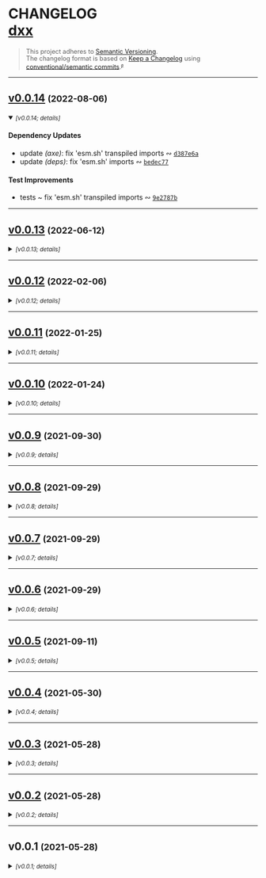 <!-- deno-fmt-ignore-file --><!-- markdownlint-disable --><!-- spellchecker:ignore markdownlint --><!-- spellchecker:disable -->

# CHANGELOG <br/> [dxx](https://github.com/rivy/deno.dxx)

<div style="font-size: 0.9em; line-height: 1.1em;">

> This project adheres to [Semantic Versioning](http://semver.org/spec/v2.0.0.html).
> <br/>
> The changelog format is based on [Keep a Changelog](https://keepachangelog.com/en/1.0.0/) using [conventional/semantic commits](https://nitayneeman.com/posts/understanding-semantic-commit-messages-using-git-and-angular).<small><sup>[`@`](https://archive.is/jnup8)</sup></small>

</div>
<div id='last-line-of-prefix'></div>

---

## [v0.0.14](https://github.com/rivy/deno.dxx/compare/v0.0.13...v0.0.14) <small>(2022-08-06)</small>

<details open><summary><small><em>[v0.0.14; details]</em></small></summary>

#### Dependency Updates

* update *(axe)*: fix 'esm.sh' transpiled imports &ac; [`d387e6a`](https://github.com/rivy/deno.dxx/commit/d387e6a63f083a10137bf160bd5db8948ab4b8c4)
* update *(deps)*: fix 'esm.sh' imports &ac; [`bedec77`](https://github.com/rivy/deno.dxx/commit/bedec7771ebf80c378197c79f11acd8da5f4554e)

#### Test Improvements

* tests ~ fix 'esm.sh' transpiled imports &ac; [`9e2787b`](https://github.com/rivy/deno.dxx/commit/9e2787b703dfc7de64b6a3113a22ea1eade287ed)

</details>

---

## [v0.0.13](https://github.com/rivy/deno.dxx/compare/v0.0.12...v0.0.13) <small>(2022-06-12)</small>

<details><summary><small><em>[v0.0.13; details]</em></small></summary>

#### Fixes

* fix ~ convert from JSDelivr CDN to esm.sh and vendored types for 'picomatch' &ac; [`ff4aa75`](https://github.com/rivy/deno.dxx/commit/ff4aa753636558327ebc63bf0623bd45c7aa653d)

#### Dependency Updates

* update ~ vendor types for 'picomatch' (required for fix of JSDelivr type load failues) &ac; [`def2d1b`](https://github.com/rivy/deno.dxx/commit/def2d1b1b4680c91031a1bb86b8bb1037bfd25e5)

#### Maintenance

* maint *(dev)*: revise DPrint configuration &ac; [`f3fdb74`](https://github.com/rivy/deno.dxx/commit/f3fdb74e87fc00168fb2e96b49e7e811ef060299)

#### Refactoring

* refactor ~ relocate 'restyleYargsHelp' into own file (to remove circular 'consoleSize.ts' ref) &ac; [`8624379`](https://github.com/rivy/deno.dxx/commit/862437914485ffb0d7de8dc5b440c16fc4ed8cd8)
* refactor ~ pro-actively convert from JSDelivr CDN to esm.sh 'braces' &ac; [`1a708c1`](https://github.com/rivy/deno.dxx/commit/1a708c1bb73d349b931c68b3bc9b4b1e7a944ec8)
* refactor *(axe)*: use deno/std `format` function &ac; [`414e62e`](https://github.com/rivy/deno.dxx/commit/414e62ea6e9803805be66cd65af337ed727adef8)

</details>

---

## [v0.0.12](https://github.com/rivy/deno.dxx/compare/v0.0.11...v0.0.12) <small>(2022-02-06)</small>

<details><summary><small><em>[v0.0.12; details]</em></small></summary>

#### Changes

* change *(version)*: add `versionURL` to $version data object &ac; [`a0a2bd3`](https://github.com/rivy/deno.dxx/commit/a0a2bd305899044063f2e2990f3f9775e181d526)
* change *(xProcess)*: add more common JS/TS extensions for automatic extension removal &ac; [`3a68167`](https://github.com/rivy/deno.dxx/commit/3a68167d74a285c80bc44c21ec01164923e401f3)

#### Fixes

* fix *(version)*: revise version fetch method to return correct text (or undefined) &ac; [`cb3bc12`](https://github.com/rivy/deno.dxx/commit/cb3bc129ff706e89ba36e8444dbbc5e3868f4c41)
* fix *(version)*: revise to directly imported VERSION instead of `fetch(...)` &ac; [`fb0ba70`](https://github.com/rivy/deno.dxx/commit/fb0ba706e8b72c6aad327d21c6758af8c2c9e52f)
* fix *(xProcess)*: correct calculations of script-related variables and argument production &ac; [`3030eb6`](https://github.com/rivy/deno.dxx/commit/3030eb673b17f06cf2010ba29cc31b7a0f9fcfaf)

#### Documentation

* docs ~ ($shared) add notation about `projectURL` instability when compiled &ac; [`f0c9e6d`](https://github.com/rivy/deno.dxx/commit/f0c9e6d85825d467771d76b433d2a4ec95df59c5)

#### Maintenance

* maint *(CICD)*: revise `REF_SHA` (improved name, expanded size) &ac; [`b40b65b`](https://github.com/rivy/deno.dxx/commit/b40b65b5500067066b489372719af5c56ddc0c6e)
* maint *(CICD)*: compile from CDN to preserve project context &ac; [`0af5e45`](https://github.com/rivy/deno.dxx/commit/0af5e45e835bcbff87b333990dbfce5bfda11bfc)
* maint *(CICD)*: fix style/spellcheck &ac; [`fc2292c`](https://github.com/rivy/deno.dxx/commit/fc2292cb601132bcba6290b62916b75b35613325)
* maint *(CICD)*: merge style tests into sub-jobs under 'Style' &ac; [`23c942c`](https://github.com/rivy/deno.dxx/commit/23c942c00a62db813ff7ca0fc68152514c37262a)
* maint *(CICD)*: separate 'Publish' to ensure passing 'Style' and 'Build' before publishing &ac; [`7498f69`](https://github.com/rivy/deno.dxx/commit/7498f693d9b1414b8760e394fbe289beecc8bd47)
* maint *(CICD)*: combine 'Test' and 'Publish' job workflows &ac; [`82ec19f`](https://github.com/rivy/deno.dxx/commit/82ec19fee22345b5ef1c65c128729067ba24177a)
* maint *(CICD)*: expand CICD, add 'Build' and 'Publish' steps &ac; [`3e7c065`](https://github.com/rivy/deno.dxx/commit/3e7c065e0d46f7e52c2ecf4273b8fd9927fc7504)
* maint *(dev)*: revise DPrint configuration (avoid examining coverage data) &ac; [`07c6ddb`](https://github.com/rivy/deno.dxx/commit/07c6ddb81d3370deca96e2f7faaa20a72fb29ba4)
* maint *(dev)*: add gitignore &ac; [`55c29de`](https://github.com/rivy/deno.dxx/commit/55c29dedf8c7d030fcaa234c1a1b181eedce4dee)

</details>

---

## [v0.0.11](https://github.com/rivy/deno.dxx/compare/v0.0.10...v0.0.11) <small>(2022-01-25)</small>

<details><summary><small><em>[v0.0.11; details]</em></small></summary>

#### Fixes

* fix *(xArgs)*: correct calculation and use of glob prefixes, preserving separators where possible &ac; [`5b3649f`](https://github.com/rivy/deno.dxx/commit/5b3649ff2b9b24e615395ed2560d65b7458c545a)

#### Documentation

* docs ~ add spell-checker exceptions &ac; [`9cf9e84`](https://github.com/rivy/deno.dxx/commit/9cf9e84a943c66238ffce9cc961682518d8e2d6d)
* docs *(tests)*: add spell-checker exceptions &ac; [`d60077e`](https://github.com/rivy/deno.dxx/commit/d60077ec0beacf03297641d61455b4a02afb2e30)

#### Refactoring

* refactor *(xArgs)*: revise and expand path conversion functions (with ToDO for '$shared' move) &ac; [`08d3e8b`](https://github.com/rivy/deno.dxx/commit/08d3e8b4cce17fe181994ce72f5544c0c7319511)
* refactor *(xArgs)*: use variable naming to be specific about file system case sensitivity &ac; [`8ecd4c4`](https://github.com/rivy/deno.dxx/commit/8ecd4c48057236295ee344d38583e0d11c3b1ab1)

#### Test Improvements

* tests ~ fix path conversion functions &ac; [`0691b6c`](https://github.com/rivy/deno.dxx/commit/0691b6ca0752bee5eb011cc08e31a3dbb2c1c30c)
* tests ~ (xArgs) add additional brace expansion testing &ac; [`610739e`](https://github.com/rivy/deno.dxx/commit/610739ea00d8554e826d4ee37687eb9d4cfe966f)
* test *(fix)*: (xArgs) correct invalid assumption about sort order &ac; [`ab6fb08`](https://github.com/rivy/deno.dxx/commit/ab6fb081676bf5d33bb071823ad8f93a9ef84dc3)
* test *(fix)*: (xArgs) revise tests to more OS-platform portable form &ac; [`e1f4a8f`](https://github.com/rivy/deno.dxx/commit/e1f4a8f94401b021685968b8ab2795b828298a49)

</details>

---

## [v0.0.10](https://github.com/rivy/deno.dxx/compare/v0.0.9...v0.0.10) <small>(2022-01-24)</small>

<details><summary><small><em>[v0.0.10; details]</em></small></summary>

#### Features

* feat ~ add 'commandLine' module to access WinOS command line text &ac; [`bc1dc5f`](https://github.com/rivy/deno.dxx/commit/bc1dc5f49e13a1ef64e8bbd8d6e25119c5d8829d)

#### Enhancements

* perf ~ (consoleSize) improve WinOS performance with `consoleSizeViaMode()` &ac; [`9e3088f`](https://github.com/rivy/deno.dxx/commit/9e3088fb566bb72cff62e173a5612f6a45de4959)

#### Changes

* change ~ add some initial 'truthy' functions to '$shared' &ac; [`cb7ea96`](https://github.com/rivy/deno.dxx/commit/cb7ea966fa9b7ac727adc175c26b595f1c9cd73f)
* change ~ increase robustness of `asURL()` and `relativePath()` for file path interpretation &ac; [`90cf1c1`](https://github.com/rivy/deno.dxx/commit/90cf1c1a1ed28c2586abeb2f22807a7d86d4177c)
* change ~ update `dxf` to use 'axe' logging and 'yargs' &ac; [`be06d28`](https://github.com/rivy/deno.dxx/commit/be06d2868c7be82c300d932ff298f7bf676dee8f)
* add project details to '$shared' &ac; [`a625cd7`](https://github.com/rivy/deno.dxx/commit/a625cd73904712b468b25cf5521b3f86cd4ae5c9)
* change ~ (enhance-npm-shims) improve user feedback for updates to CMD shims &ac; [`cdbd7f0`](https://github.com/rivy/deno.dxx/commit/cdbd7f061a8005c453c6baa494a38a59be6788bb)
* add 'axe' logger &ac; [`95c9c62`](https://github.com/rivy/deno.dxx/commit/95c9c62c572e97287e10a0c6d8ebd68bf724cb68)
* change windows shim template to use `SHIM_...` environment variables &ac; [`0c4997e`](https://github.com/rivy/deno.dxx/commit/0c4997eb586ef3e9da364ab7f941a94b5f5def17)
* add portable 'consoleSize()' with multiple fallbacks &ac; [`6d61d06`](https://github.com/rivy/deno.dxx/commit/6d61d06a8b9ffc6648bf1feb7c8f62cf14bd9b8f)
* add ~ `envGet()`, a non-throwing `Deno.env.get()`, to '$shared' &ac; [`4f0c293`](https://github.com/rivy/deno.dxx/commit/4f0c293809aa2a28f93e000db5f2bd46760b0946)
* change ~ replace use of `envGet()` with `env()` &ac; [`fd94e4b`](https://github.com/rivy/deno.dxx/commit/fd94e4b86393c35a390ea2727c59641387906c2c)
* change ~ use added `consoleSize()` functionality &ac; [`e4f7f41`](https://github.com/rivy/deno.dxx/commit/e4f7f41fecf09a07b2daa334b17fb1821af96252)
* add unicode-aware string character-length calculation function (and ToDO for further investigation) &ac; [`58f35c1`](https://github.com/rivy/deno.dxx/commit/58f35c159475a39ae8fbb65054919985b4aa789f)
* add file system case-sensitivity guard to '$shared' &ac; [`e57b66a`](https://github.com/rivy/deno.dxx/commit/e57b66a2a4336a037aa182420b3fd02964c8fee4)
* add color and unicode detection and gating to '$shared' &ac; [`c23c41d`](https://github.com/rivy/deno.dxx/commit/c23c41dcfa820424b8e6bc1f65358014a72183cf)
* change *($shared)*: `deQuote()` to extract text from doubly and/or singly quoted text strings &ac; [`270663a`](https://github.com/rivy/deno.dxx/commit/270663aac6b3f90ae14fec416fe74a2cf56f4ccd)
* change *($shared)*: normalize path separators (removing duplicates) in `intoURL()` &ac; [`e6b24a8`](https://github.com/rivy/deno.dxx/commit/e6b24a888c2122a46fe38280517372d7023a2139)
* change *($shared)*: allow optional arguments for `pathEquivalent()` &ac; [`18b570d`](https://github.com/rivy/deno.dxx/commit/18b570dd8162d3a04c5be66b09cde1111394b71a)
* change *($shared)*: add `formatDuration()` and `durationText()` (for display of performance feedback) &ac; [`055238c`](https://github.com/rivy/deno.dxx/commit/055238cf287d0792acdf5ef10560be2b9481072c)
* change *($shared)*: move general xProcess functionality to '$shared' &ac; [`cc3d57e`](https://github.com/rivy/deno.dxx/commit/cc3d57e387ef016674e857ae6b6ee8e443994f29)
* change *($shared)*: allow undefined arguments to `intoPath()` and `intoURL()` &ac; [`c5d0ada`](https://github.com/rivy/deno.dxx/commit/c5d0ada0823bea36705af9c4cc7c9f76c2b54ffa)
* change *($shared)*: add `restyleYargsHelp()` &ac; [`84ca7bf`](https://github.com/rivy/deno.dxx/commit/84ca7bfcdb7ddab97eb84a0a99f841e41419d69a)
* change *($shared)*: rename `envGet()` as `env()` (less clunky naming) &ac; [`7acfd1d`](https://github.com/rivy/deno.dxx/commit/7acfd1d40f36b89d92ee23c3f3c791e773639fd9)
* change *(consoleSize)*: add cache/memoization support &ac; [`1ba1e98`](https://github.com/rivy/deno.dxx/commit/1ba1e9819d2f6acf3ab4d426dbd6d369232b354a)
* change *(consoleSize)*: add 'console' file fallback when STDOUT/STDERR redirected (for POSIX) &ac; [`37777f1`](https://github.com/rivy/deno.dxx/commit/37777f107a9d17c1e196567a5562f03a81fea698)
* change *(dxf)*: change formatter option 'both' to 'all' &ac; [`02c483e`](https://github.com/rivy/deno.dxx/commit/02c483e713f5ad7a4404366761c2727b486e372f)
* change *(dxf)*: improve use of 'yargs' &ac; [`6dfe26d`](https://github.com/rivy/deno.dxx/commit/6dfe26d603ae318d58cb07eed340caade9cc4359)
* change *(dxf)*: add support for configurable `deno fmt` and sequential `deno`/`dprint` formatting &ac; [`8a4308f`](https://github.com/rivy/deno.dxx/commit/8a4308f165b4c8dce6ba9c345b2cef3087489e0b)
* change *(dxf)*: use `restyleYargsHelp(...)` from '$shared' &ac; [`eff58ef`](https://github.com/rivy/deno.dxx/commit/eff58ef4c69d47a722134312ab3cdc2d618c8816)
* change *(dxf)*: re-style help display &ac; [`f0f2ca2`](https://github.com/rivy/deno.dxx/commit/f0f2ca2ae75fe08d1ff01b45a802b67008e07174)
* change *(dxr)*: revise for xProcess API changes &ac; [`cb30ce2`](https://github.com/rivy/deno.dxx/commit/cb30ce290ac84331e25a03d85e778066d587709d)
* change *(dxr)*: add end-of-options signal for `deno run` system call for improved robustness of callee/options &ac; [`7fa06a8`](https://github.com/rivy/deno.dxx/commit/7fa06a869be09201ed294ab4cb184a31b79b7ad1)
* change *(dxr)*: use `SHIM_...` environment variables &ac; [`34a9e20`](https://github.com/rivy/deno.dxx/commit/34a9e208dbed0ab94e4ff4fc5daa88079f939610)
* change *(dxr)*: convert to use of 'axe' logging and 'yargs' CLI parsing &ac; [`178aa70`](https://github.com/rivy/deno.dxx/commit/178aa702c86d283611bf7ff57d18ace683930745)
* change *(tools)*: use restyled help &ac; [`cc42659`](https://github.com/rivy/deno.dxx/commit/cc42659be66485e689de5d44e4e44e76f81d4f4f)
* change *(tools)*: add/improve logging options and help organization &ac; [`71d9424`](https://github.com/rivy/deno.dxx/commit/71d9424eb4f06b3332e040760d716cbab179ba82)
* change *(tools)*: enhance user feedback with color and more detail &ac; [`4206827`](https://github.com/rivy/deno.dxx/commit/42068272d408669c043bf33641b6432fa78cedea)
* change *(tools)*: improve 'yargs' configuration &ac; [`5b8b419`](https://github.com/rivy/deno.dxx/commit/5b8b419154893d3b653ba3c50168ab7d5acba32f)
* change *(xArgs)*: add support for 'nullglob' (defaults to truthy evaluation of env 'nullglob') &ac; [`59da218`](https://github.com/rivy/deno.dxx/commit/59da218c8b50382f5887e76e5222d5b725f9597a)
* change *(xArgs)*: add support for supplied options (nullglob only atm) &ac; [`f574858`](https://github.com/rivy/deno.dxx/commit/f574858618109fbba5ae2a82cc349cd359625927)
* change *(xArgs)*: add mirrored async/sync functions for `args()`, `argsIt()`, `shellExpand()` &ac; [`e838140`](https://github.com/rivy/deno.dxx/commit/e838140111c9dab3c7334bb1054cbfe1be482fe5)
* change *(xArgs)*: improve specificity of unimplemented message &ac; [`b4e5bca`](https://github.com/rivy/deno.dxx/commit/b4e5bca2b35570eedb9b4d8d0aafc368b832e772)
* change *(xArgs)*: add sync/async versions of `args()` and `shellExpand()`; fix glob star and globstar expansions &ac; [`73b49f8`](https://github.com/rivy/deno.dxx/commit/73b49f8e9de3364874b47941fbef4385057b587c)
* change *(xArgs)*: add mirrored async/sync functions for `globExpand()` &ac; [`faa6ba7`](https://github.com/rivy/deno.dxx/commit/faa6ba793b1d4512651708beeadd4ad6ad186046)
* change *(xProcess)*: ensure that runAs target path avoids interpretation as a `deno` option &ac; [`a47280c`](https://github.com/rivy/deno.dxx/commit/a47280c672ec1b40026b22ef578c4fb81e24b526)
* change *(xProcess)*: update `args()` for async/sync changes to xArgs (and adding `argsSync()`) &ac; [`7874414`](https://github.com/rivy/deno.dxx/commit/7874414970ff222d6de93bd56d2fa10c245929b1)
* change *(xProcess)*: remove limited functionality (and unneeded) 'argsText' &ac; [`9646770`](https://github.com/rivy/deno.dxx/commit/96467700b16bfd90b34f49a1052d01cc9e002f33)
* change *(xWait)*: add new 'unicodeDoubleWidth' category to log symbols &ac; [`d30b218`](https://github.com/rivy/deno.dxx/commit/d30b218ecbc05fc90fe26f654faa70409c52294b)

#### Fixes

* fix `deno lint` complaint (prefer-const) &ac; [`a7f75f4`](https://github.com/rivy/deno.dxx/commit/a7f75f47030cabc00ca62dee435b5588212d7259)
* fix WinOS-shim regex and logic error for '--allow-all' summarization &ac; [`13a5af1`](https://github.com/rivy/deno.dxx/commit/13a5af1c8c9a226f7aaf4c3184da8fe23fe95ebc)
* fix `projectPath` calculation for browser/URL-based imports &ac; [`95fc03b`](https://github.com/rivy/deno.dxx/commit/95fc03ba2fb559bb19639c46175b84fab455824f)
* fix ~ (xWait) correct emoji string specification (and respective commentary) &ac; [`1f4f831`](https://github.com/rivy/deno.dxx/commit/1f4f8317b831c29ee9eb5f37f624aa891763cb49)
* fix ~ use `for of` instead of `for in` &ac; [`8d3abd6`](https://github.com/rivy/deno.dxx/commit/8d3abd62f21ec119dc869f420d6ac6e0f723fd46)
* fix VERSION_PATH in '$shared' &ac; [`3094b61`](https://github.com/rivy/deno.dxx/commit/3094b61ad0f0b7ef2b7bf2dac2cfa60725dbfe31)
* fix ~ revise imports to avoid circular references &ac; [`9b805e6`](https://github.com/rivy/deno.dxx/commit/9b805e6cbfce10e529cebf369d69e8d6ca4bda1a)
* fix ~ (dxr) use `intoURL()` for shim target URL to normalize for later comparisons in other processes &ac; [`5ee0304`](https://github.com/rivy/deno.dxx/commit/5ee0304aa18c9abefa44175adb21e1bb3273e023)
* fix ~ (dxr) use correct content for `SHIM_ARG0` supplied to called process &ac; [`0959fa1`](https://github.com/rivy/deno.dxx/commit/0959fa18592ac073dee8872bb707c5672ba52824)
* fix *($shared)*: (traversal) convert all results to simple strings from URLs &ac; [`fa10dc6`](https://github.com/rivy/deno.dxx/commit/fa10dc68500a602d6dcaa7adfbd551393b47a7b5)
* fix *(consoleSize)*: avoid `stty` which causes future rendoring/word-wrap abnormalities &ac; [`27c9133`](https://github.com/rivy/deno.dxx/commit/27c9133f2e3e54b36049e131f86326956b6429ce)
* fix *(consoleSize)*: correct use of `catch` for Promise.any(...) &ac; [`2feedc6`](https://github.com/rivy/deno.dxx/commit/2feedc6604235e84ae1aedcc7e95ff3f0e34bdb4)
* fix *(dxf)*: correct use of `Deno.execPath()` (for debug/trace) &ac; [`6296f7f`](https://github.com/rivy/deno.dxx/commit/6296f7fcb84b7a17f9b488bca5cc5cd91670731a)
* fix *(dxf)*: revise use of `warnIfImpaired()` to follow updated argument structure &ac; [`a387f10`](https://github.com/rivy/deno.dxx/commit/a387f1018921a7ab5c521c3699518e93b8a7ed82)
* fix *(dxr)*: ensure that `targetPath` is not interpreted as an option for `deno` or `dxr` &ac; [`0f486d1`](https://github.com/rivy/deno.dxx/commit/0f486d138d8ad79fcd9e21bb83bfd6cef406e443)
* fix *(dxr)*: pass correct options to `deno` and within `DENO_SHIM_ARG0` &ac; [`0859c2a`](https://github.com/rivy/deno.dxx/commit/0859c2adec70ed3f147721259ecdb0db086cec10)
* fix *(dxr)*: requote SHIM_ARGV0 correctly &ac; [`8e1a2ce`](https://github.com/rivy/deno.dxx/commit/8e1a2ced1d3515c4cb9303b727be5c9b1ba1aae8)
* fix *(shim)*: fix '--allow-all' consolidation, leaving non-allow options in place &ac; [`e81a25d`](https://github.com/rivy/deno.dxx/commit/e81a25d88509c4f3bb8104af578e76b623585abc)
* fix *(xArgs)*: correct erroneous leading path separator in results for glob patterns with leading globstar &ac; [`229991f`](https://github.com/rivy/deno.dxx/commit/229991f621c19699f641d678185d0d6a5ca92545)
* fix *(xArgs)*: fix final prefix on outputs of root directory based glob expansions &ac; [`8cb58ff`](https://github.com/rivy/deno.dxx/commit/8cb58ffe72ed6c42ce2e9b717992416419f368c5)
* fix *(xArgs)*: (`globToReS()`) revise bracket handling configuration &ac; [`1c5d981`](https://github.com/rivy/deno.dxx/commit/1c5d9815c0114d9174a7df3e208ab14761976743)
* fix *(xArgs)*: fix bug in interaction of prefix and globstar expansion &ac; [`2f72a56`](https://github.com/rivy/deno.dxx/commit/2f72a56008949cbfa5a8e7e18b75b6dd88e28117)
* fix *(xArgs)*: correct display of non-globbed strings within `filenameExpand...()` &ac; [`c23538a`](https://github.com/rivy/deno.dxx/commit/c23538aca9d7d9140f3c6c37d3080ea3fb2d59eb)
* fix *(xArgs)*: add missing brace and tilde expansion to `shellExpandAsync()` &ac; [`669fb7b`](https://github.com/rivy/deno.dxx/commit/669fb7b2bbf7662f0d9d4a632fe0efd28fc0d2d5)
* fix *(xArgs)*: fixes generated values for globs with trailing path separators &ac; [`7e23362`](https://github.com/rivy/deno.dxx/commit/7e23362034deb9ebf3c33f45bff7bf69e2ef6e07)
* fix *(xArgs)*: enable correct bracket ('[...]') expansions &ac; [`a7532cc`](https://github.com/rivy/deno.dxx/commit/a7532cc148865db3116d4e058b66ec83eefc6e3c)
* fix *(xArgs)*: revise algorithm additional special characters and operate correctly for WinOS &ac; [`7157851`](https://github.com/rivy/deno.dxx/commit/7157851d63535be4df9f543d37a9c979a68761a6)
* fix *(xProcess)*: correct supplied arguments for directly executed apps &ac; [`c59454b`](https://github.com/rivy/deno.dxx/commit/c59454b03d53a7987cb6ab23ea1a00d02f34f802)
* fix *(xProcess)*: use correct argument priority for `args()` functions &ac; [`8f65b56`](https://github.com/rivy/deno.dxx/commit/8f65b563886c1100b5a12f1cbe6309ef8e9e9933)
* fix *(xProcess)*: decode 'name' (derived from path URI) &ac; [`a42cfcd`](https://github.com/rivy/deno.dxx/commit/a42cfcdb4adb09a31529ed74a7dcf08ff378b31b)
* fix *(xProcess)*: correct shim parts calculations when targeting current process &ac; [`30d9e7e`](https://github.com/rivy/deno.dxx/commit/30d9e7e240e88b1f872e77366db6e37015096e30)
* fix *(xProcess)*: improve consistency/naming when handling URL to/from non-URL text conversions &ac; [`5938a8d`](https://github.com/rivy/deno.dxx/commit/5938a8d1d74c209e5aa7166613852681cf8ab196)
* fix *(xProcess)*: correct calculation of `runAs` for execution using `deno run ...` &ac; [`8a2e3af`](https://github.com/rivy/deno.dxx/commit/8a2e3af36c3cb113de48b5cc63c7c96c9a7d2fe5)
* fix *(xProcess)*: correct determination of argument availability for shim supplied information &ac; [`e7dec47`](https://github.com/rivy/deno.dxx/commit/e7dec47b2fda1ac05ec9a6f78d6cb863beac01b8)
* fix *(xProcess)*: de-quote names used to calculate `path` &ac; [`bd49dcf`](https://github.com/rivy/deno.dxx/commit/bd49dcfb4b6d192d0d1ded3f169f82157864f237)
* fix *(xProcess)*: remove mysterious case for `runAs` determination &ac; [`1dbfc12`](https://github.com/rivy/deno.dxx/commit/1dbfc12b76cbbed17345adc2f7b2af16f0154c34)
* fix *(xWait)*: swap `tty.stripAnsi()` with std.fmt.colors replacement &ac; [`1dcfb48`](https://github.com/rivy/deno.dxx/commit/1dcfb48d05bee9e538832400c250f20eac0e53b5)
* fix *(xWalk)*: catch and return errors to avoid breaking the iteration &ac; [`d2ef48e`](https://github.com/rivy/deno.dxx/commit/d2ef48e2d4b100f5a57d54836beb897814c69982)

#### Dependency Updates

* update $deps (up-to yargs[@v17](https://github.com/v17).3.0) &ac; [`7b26ace`](https://github.com/rivy/deno.dxx/commit/7b26ace096a79fb2533b74edf9b011cca38093cc)
* update $deps (up-to std[@0](https://github.com/0).117.0) &ac; [`da3f4ca`](https://github.com/rivy/deno.dxx/commit/da3f4ca747954535503d3ef20b1fea5a70ab460c)
* update ~ add 'semver' to '$deps' (for consistent version comparisons) &ac; [`854b427`](https://github.com/rivy/deno.dxx/commit/854b427637a1705cc8d3720e804c96c2118ff91a)
* update ~ (tools) relocate lodash dep into '$deps' &ac; [`fc912af`](https://github.com/rivy/deno.dxx/commit/fc912aff1ae1c8bf1f2a492d4c04ed7463fd20a7)
* update $deps (remove unneeded std.fs walk() and walkSync()) &ac; [`96a1106`](https://github.com/rivy/deno.dxx/commit/96a110694e923c39fb73620e35393aefda532c4b)
* update $deps (upto 'std[@0](https://github.com/0).113.0') &ac; [`137a1c6`](https://github.com/rivy/deno.dxx/commit/137a1c689d1884b020aea5f0b1754dcdacf943fd)

#### Documentation

* docs ~ add commentary and ref for '$shared' decoder/encoder &ac; [`ad6bf6a`](https://github.com/rivy/deno.dxx/commit/ad6bf6a4fa389e74a5488282f72e317e63edbd3f)
* docs ~ update Copyright notices &ac; [`99bc60e`](https://github.com/rivy/deno.dxx/commit/99bc60e813429f76cd4f1d1f93fb5013f3a2d4a9)
* docs ~ update CHANGELOG &ac; [`ab6c362`](https://github.com/rivy/deno.dxx/commit/ab6c362e003ee90a4a0555bb7c7fd2518d83ad12)
* docs ~ update README &ac; [`13a487e`](https://github.com/rivy/deno.dxx/commit/13a487ece84909f486ff889f1246a788e8ef7186)
* docs ~ revise examples for xProcess API changes &ac; [`11dcee5`](https://github.com/rivy/deno.dxx/commit/11dcee5b9a0164dc363abee947b8c80afb2adba4)
* docs ~ polish commentary and add ToDO for '{.}*' expansion fix &ac; [`8270d60`](https://github.com/rivy/deno.dxx/commit/8270d607613084138224de6beee5b10b2a417ca2)
* docs ~ (CHANGELOG) revise template to avoid forced code formatting by `deno` &ac; [`33b02e2`](https://github.com/rivy/deno.dxx/commit/33b02e26d2970f3fba366ded53b892c223b2c96f)
* docs ~ polish commentary (adding references) &ac; [`0651134`](https://github.com/rivy/deno.dxx/commit/0651134457e649a0e98f01bd2c4ad0fb3d613449)
* docs ~ ($shared) add and correct commentary &ac; [`0c0fcb7`](https://github.com/rivy/deno.dxx/commit/0c0fcb7b162c58c7332c7a52bb7618cacf9fd070)
* docs ~ polish commentary and function documentation &ac; [`eecd81b`](https://github.com/rivy/deno.dxx/commit/eecd81bb44f84a0b2596ff9d6f382138ac176431)
* docs ~ (dxr) increase detail of debug output (disabled) &ac; [`c356af9`](https://github.com/rivy/deno.dxx/commit/c356af9a2ce625e8eb2acda34195380aa3ee105a)
* docs ~ add ToDO and thoughts on shared portable PATH_SEP_PATTERN &ac; [`4fdfa02`](https://github.com/rivy/deno.dxx/commit/4fdfa02881bd7007bc375e8deb0e71ac542f341d)
* docs ~ (examples/args) add performance monitors (at debug-level logging) &ac; [`e5c705b`](https://github.com/rivy/deno.dxx/commit/e5c705b7351f9ec79f0cd31dfa5d419096dddcad)
* docs ~ (examples/args) add 'yargs' CLI processing and refine argument processing example idiom &ac; [`c73cb49`](https://github.com/rivy/deno.dxx/commit/c73cb4957e42b80f432ae18c0e204b6e1880cfb0)
* docs ~ (dxr) add FixME note to deal with expanded args > MAX_LENGTH &ac; [`b9bc79a`](https://github.com/rivy/deno.dxx/commit/b9bc79a7d7819eea66666c9ec8abd8ec32a0e8a3)
* docs ~ add spell-checker exceptions &ac; [`96c3f7a`](https://github.com/rivy/deno.dxx/commit/96c3f7ae2d369779a8e0685287697c39a3858a3a)
* docs ~ (xProcess) update ToDO comment to reflect `argsTextPreExpanded` naming &ac; [`27b2301`](https://github.com/rivy/deno.dxx/commit/27b2301fa84bab8eae8693becfceeeb6d08981de)
* docs ~ remove outdated/useless comments &ac; [`897316e`](https://github.com/rivy/deno.dxx/commit/897316eaf40e5e9fbee17b83fde243091a364126)
* docs ~ (dxf) add FixME for low-character width formatting &ac; [`1ee04df`](https://github.com/rivy/deno.dxx/commit/1ee04dfe8182d59755c69f5d1ee2b51cfcd395cf)
* docs ~ (README) update installation URLs (include alternate CDN URLs) &ac; [`c362a17`](https://github.com/rivy/deno.dxx/commit/c362a179156e8612d10ea06558565119234e35e9)
* docs ~ add spell-checker exceptions &ac; [`ec66402`](https://github.com/rivy/deno.dxx/commit/ec66402241a7a5c367c14e4e21840df7993c5832)
* docs ~ remove completed ToDO &ac; [`3892d08`](https://github.com/rivy/deno.dxx/commit/3892d0844261830733165964ce0565d156d43eef)
* docs ~ add spell-checker exceptions &ac; [`0938245`](https://github.com/rivy/deno.dxx/commit/0938245da30ca9845c84ef3e346cab4bcc225ac4)
* docs ~ add ToDO for research into handling of RegExp construction errors &ac; [`6b5819f`](https://github.com/rivy/deno.dxx/commit/6b5819f35ac1df5414c798debba891b2e6d45aef)
* docs *(eg)*: add 'args-naive.ts' as non-'xProcess' analogue to 'args.ts' &ac; [`8e28f1b`](https://github.com/rivy/deno.dxx/commit/8e28f1b5aa8222225c0bd730719c591eb7dca8bd)
* docs *(eg)*: minor DRY revision to 'args.ts' as prep for comparison to 'args-naive.ts' &ac; [`3c76084`](https://github.com/rivy/deno.dxx/commit/3c76084423e094285232b0b6591b677aaf6ab127)
* docs *(maint)*: update FixME notes &ac; [`46af9b8`](https://github.com/rivy/deno.dxx/commit/46af9b8dbd2bd3d62e40f8f3e4c7f4e625ae3f7d)
* docs *(maint)*: update FixMEs and ToDOs &ac; [`7218d87`](https://github.com/rivy/deno.dxx/commit/7218d87acaf2ac721d98ca7355deeac4d3b1aa15)
* docs *(polish)*: improve commentary semantics &ac; [`a7b330c`](https://github.com/rivy/deno.dxx/commit/a7b330c959eccb50533bf1d730635209a27412fd)
* docs *(polish)*: add spell-checker exceptions &ac; [`4cc2799`](https://github.com/rivy/deno.dxx/commit/4cc2799367db6a0b850fb78273a2f26134837a2f)
* docs *(polish)*: (tests) add spell-checker exceptions &ac; [`0d66daf`](https://github.com/rivy/deno.dxx/commit/0d66daf55ed9837712ff7fcb0b76d0afc7bdfbe1)
* docs *(polish)*: add spell-checker exceptions &ac; [`da26577`](https://github.com/rivy/deno.dxx/commit/da265772c0ecea4e7df36b7dee6e95c7d2e8910a)
* docs *(polish)*: add spell-checker exceptions &ac; [`0d60561`](https://github.com/rivy/deno.dxx/commit/0d60561e55681c6c9cbd23e380dd49ec416871aa)
* docs *(polish)*: add spell-checker exceptions &ac; [`1610d5a`](https://github.com/rivy/deno.dxx/commit/1610d5a3e517bcd098eab56ea14975122ef111d0)
* docs *(polish)*: (tests) add spell-checker exceptions &ac; [`6efcc76`](https://github.com/rivy/deno.dxx/commit/6efcc7691ef3468200f96c213ccaba054fe819ed)
* docs *(polish)*: add spell-checker exceptions &ac; [`3f561a2`](https://github.com/rivy/deno.dxx/commit/3f561a2bded3e5c0bfbccedf2fbd4da7b5b902c5)
* docs *(polish)*: remove outdated comments &ac; [`b64f4a8`](https://github.com/rivy/deno.dxx/commit/b64f4a88a2fae1e610d4ec85ebe7c9ab5c58e134)
* docs *(polish)*: add spell-checker exceptions &ac; [`ebbdb90`](https://github.com/rivy/deno.dxx/commit/ebbdb90f37f328c605b588797d7496d6c36b4a08)
* docs *(polish)*: correct spelling and revise spell-checker exceptions &ac; [`8183a15`](https://github.com/rivy/deno.dxx/commit/8183a15910c0daa3eb93f2bc0c1ab8e748e045f8)
* docs *(polish)*: (tests) JSDoc improvements for functions &ac; [`f80dbf9`](https://github.com/rivy/deno.dxx/commit/f80dbf9d6aacbfb907ee178f83764cf21d2a8cbd)
* docs *(shim)*: improve internal commentary &ac; [`c2f6325`](https://github.com/rivy/deno.dxx/commit/c2f6325728786ca116e5f2818bbadb8d00db1e32)
* docs *(tools)*: update trace texts &ac; [`db64c8a`](https://github.com/rivy/deno.dxx/commit/db64c8a3165c96cd31fc35b8aeb66f843ac942a7)
* docs *(tools)*: add spell-checker exceptions &ac; [`8d626c6`](https://github.com/rivy/deno.dxx/commit/8d626c6e6fb8faf7fa003028390684bf47e85275)
* docs *(xArgs)*: polish commentary &ac; [`cfb1fbb`](https://github.com/rivy/deno.dxx/commit/cfb1fbbbf5347b4a7dee52f56a98d82382f6c002)
* docs *(xProcess)*: improve internal commentary + user warning &ac; [`46e2569`](https://github.com/rivy/deno.dxx/commit/46e2569f85014c69406eb772ba6d3f1e3da45d8a)
* docs *(xWait)*: add recognition of inspirations and sources &ac; [`1e6bc3c`](https://github.com/rivy/deno.dxx/commit/1e6bc3c07f137c1ec794e515ba1899938b61eb04)

#### Maintenance

* maint *(dev)*: fix `bmp` config for missing README matches &ac; [`cb4c0e8`](https://github.com/rivy/deno.dxx/commit/cb4c0e8d715a93cefc74cf22ffd9d55984217263)
* maint *(dev)*: add VSCode debugging configuration settings &ac; [`d73aeaa`](https://github.com/rivy/deno.dxx/commit/d73aeaa4ccdb67a71aa2f26c42dcedbd80574cf0)
* maint *(dev)*: add `deno fmt` options to TS config &ac; [`6301be0`](https://github.com/rivy/deno.dxx/commit/6301be07ab9fd29fdcfe163dde323268a095e8d8)
* maint *(dev)*: (VSCode) settings ~ refine and relocate Deno settings into global/local sections &ac; [`1ea21e1`](https://github.com/rivy/deno.dxx/commit/1ea21e12757d42618cf4d0a9bcfddbbe42fbd264)
* maint *(dev)*: (tools) add debug-level annotations &ac; [`df75402`](https://github.com/rivy/deno.dxx/commit/df75402a4e8fa7fc37947a164de4b5186f339b9c)
* maint *(dev)*: revise DPrint configuration &ac; [`1a50d80`](https://github.com/rivy/deno.dxx/commit/1a50d8066ec6b6c8d338673e5d8d405f84ad7f58)
* maint *(dev)*: add notes and toy-functions to evaluate various type testing libraries and techniques &ac; [`539e368`](https://github.com/rivy/deno.dxx/commit/539e3683f23b7ee17f94834a41d8d7b633a5719e)
* maint *(dev)*: revise DPrint configuration &ac; [`7aacd6d`](https://github.com/rivy/deno.dxx/commit/7aacd6dc9331355e07d7a0619ab17bdb15b9bd62)
* maint *(dev)*: revise Prettier configuration (avoid git-changelog files) &ac; [`55ec440`](https://github.com/rivy/deno.dxx/commit/55ec44027c67b66b9c6bb2a66b2a35c338ef8dc9)
* maint *(dev)*: polish '.gitattributes' commentary &ac; [`8d21acc`](https://github.com/rivy/deno.dxx/commit/8d21acc42946b26c19dc4563e4602664e3e12f59)

#### Refactoring

* refactor ~ use axe logger functionality (replacing std.log) &ac; [`82f6a50`](https://github.com/rivy/deno.dxx/commit/82f6a5084dffe378a3c370de6c8404d4d718358f)
* refactor project deps (improve clarity and consistency) &ac; [`7f5e161`](https://github.com/rivy/deno.dxx/commit/7f5e161c6d744391a44166cb618ffae9ee1e81a3)
* refactor ~ revise test deps (integrate with project deps) &ac; [`1e082d3`](https://github.com/rivy/deno.dxx/commit/1e082d30f9d37c751e39090f84d8508cff90579c)
* refactor ~ consolidate project data within 'src/lib/$shared' &ac; [`3119aee`](https://github.com/rivy/deno.dxx/commit/3119aeeb71ea2c35e37b920d68359c5a9128bb7a)
* refactor ~ revise project version testing based on updated deps/shared &ac; [`95dd68c`](https://github.com/rivy/deno.dxx/commit/95dd68cc6826003a73d1e6ba5f209dacb015b65b)
* refactor code organization for improved clarity/consistency &ac; [`06d8326`](https://github.com/rivy/deno.dxx/commit/06d8326109bb3c7ef5e1b5a251068f49b840c55d)
* refactor ~ (xArgs) add `shellExpand()`; polish comments &ac; [`355505b`](https://github.com/rivy/deno.dxx/commit/355505bf2b1da84d358eee7c2792096f76fe4da6)
* refactor ~ consolidate $deps &ac; [`3ce1345`](https://github.com/rivy/deno.dxx/commit/3ce1345cd9fa928bde7c3482e9314f449f61de51)
* refactor ~ complete conversion to use of `$module` naming idiom/scheme &ac; [`f3d16f4`](https://github.com/rivy/deno.dxx/commit/f3d16f44377c5bd1341fab3d72ba93f22b5f85a8)
* refactor ~ ($shared) rename `projectPaths` to `projectLocations` (superior clarity) &ac; [`d80527d`](https://github.com/rivy/deno.dxx/commit/d80527d069a9c29020b5372f30d6e06e6b6d85a6)
* refactor ~ (xProcess) remove unneeded `async` and improve JSDoc comments &ac; [`028db01`](https://github.com/rivy/deno.dxx/commit/028db0150dd12f8f6d8e7912fe467d81c631fb90)
* refactor ~ use double-quoted strings when setting/using env variables within WinOS shim &ac; [`842a972`](https://github.com/rivy/deno.dxx/commit/842a97287ba07cbf65e243853b050167c9a4d8a7)
* refactor ~ (WinOS-shim) revise match regex for `denoRunTarget` &ac; [`2fca893`](https://github.com/rivy/deno.dxx/commit/2fca893b77d664b8bdfaf444c60d8a9ad79862f8)
* refactor ~ (WinOS-shim) better match `deno` shim flag pattern by using `"--allow-all"` &ac; [`2bfeeca`](https://github.com/rivy/deno.dxx/commit/2bfeeca720fb2b3f49642285688c2d0d2db981ce)
* refactor ~ add portable (local/network) version calculation from 'VERSION' file &ac; [`0a7aaf5`](https://github.com/rivy/deno.dxx/commit/0a7aaf56872ecc9ea6c409ef0bf30fa9c99908d2)
* refactor ~ ($shared) move some general shared functions to src from tests &ac; [`e44d267`](https://github.com/rivy/deno.dxx/commit/e44d2678090a77b486ab6b043b687a2e13637117)
* refactor ~ revise path generation from URLs by using the `traversal()` shared function &ac; [`6aa3d64`](https://github.com/rivy/deno.dxx/commit/6aa3d64a2f4120b6b338f56d74a7d1e88b8d1ee1)
* refactor ~ ($shared) DRY revision of `projectPath` calculation &ac; [`0a36ef2`](https://github.com/rivy/deno.dxx/commit/0a36ef23ce6434a03436b6ed795253a55f3b0c4f)
* refactor ~ revise dependency use (minimize circular dependency risks, use `$module` idiom) &ac; [`157c39c`](https://github.com/rivy/deno.dxx/commit/157c39cffc160b13d2d5a33163300397e9a90282)
* refactor ~ revise code presentation of shared project info &ac; [`f9f859e`](https://github.com/rivy/deno.dxx/commit/f9f859eae4e736b6828a48f2fe20ed879e786c7e)
* refactor ~ improve division of deps into imported modules ($deps.ts) and shared code, vars, and types ($shared.ts) &ac; [`2b63d1c`](https://github.com/rivy/deno.dxx/commit/2b63d1c9ccc5faf278d88c41f06b908b12172b7d)
* refactor ~ replace `Logger.getLogLevel()` with `logLevelDetail()` (more correct semantics) &ac; [`a9469f8`](https://github.com/rivy/deno.dxx/commit/a9469f8832a7cf4b7ec35117675784f20863b184)
* refactor ~ aesthetic revision of symbol strings &ac; [`f459dd0`](https://github.com/rivy/deno.dxx/commit/f459dd0bef3fd1eac19ebc60eb83105dc6df4e2b)
* refactor ~ add `GlobString` and `RegexString` nominal type mimics with significantly expanded type and variable JSDocs documentation &ac; [`b48a21e`](https://github.com/rivy/deno.dxx/commit/b48a21e5bb4b1920419a764ed59fef1f9c5c3c6b)
* refactor ~ `dprint fmt` (after `deno fmt`, for reversibility) &ac; [`de6a620`](https://github.com/rivy/deno.dxx/commit/de6a62007b3cc2c7d57c4fe40e53dca93c084462)
* refactor *($shared)*: use `$module` naming idiom/scheme &ac; [`d54d4d1`](https://github.com/rivy/deno.dxx/commit/d54d4d13bd71b6a856b45b2b6a3e7c463aca1050)
* refactor *(consoleSize)*: improve efficiency by revising promise construction and use &ac; [`fc835a5`](https://github.com/rivy/deno.dxx/commit/fc835a588d5071360cde86f7871c358ade00cc1b)
* refactor *(dxf)*: add performance measurements (with debug-level reporting) &ac; [`b14b28d`](https://github.com/rivy/deno.dxx/commit/b14b28dbe3133d0c1f9e9dcf8c931e5f3a275c03)
* refactor *(dxf)*: revise/standardize CLI argument processing &ac; [`86218d3`](https://github.com/rivy/deno.dxx/commit/86218d39d92710437751f9de442892c485a575fe)
* refactor *(dxi)*: revise/standardize CLI argument processing &ac; [`a6523af`](https://github.com/rivy/deno.dxx/commit/a6523af196ca16d525bf4ad499e3eddbd063584f)
* refactor *(dxi)*: revise log variable naming &ac; [`37d90ea`](https://github.com/rivy/deno.dxx/commit/37d90ea19f386477763469b339dd907f262ce26d)
* refactor *(dxr)*: revise/standardize CLI argument processing &ac; [`d7fa27c`](https://github.com/rivy/deno.dxx/commit/d7fa27c1b7ddc61eebffbb4aeb4dc550d49f7f84)
* refactor *(polish)*: `dprint fmt` (after `deno fmt` for reversibility) &ac; [`2f64d68`](https://github.com/rivy/deno.dxx/commit/2f64d68f1a68b0f98d1b4fb207625390a9b3775e)
* refactor *(polish)*: `dxf` &ac; [`b869a63`](https://github.com/rivy/deno.dxx/commit/b869a6317f12daa33ffc0be83db7c84fff6d64ca)
* refactor *(polish)*: `dprint fmt` &ac; [`94ceb15`](https://github.com/rivy/deno.dxx/commit/94ceb15d0d1e8d11005762397c5a57c625f8fdc8)
* refactor *(tools)*: revise/update $deps + add further use of axe logger &ac; [`98acb52`](https://github.com/rivy/deno.dxx/commit/98acb5226be6c12ef783c27e25af40816ea23c3d)
* refactor *(tools)*: improve logic clarity and user feedback &ac; [`1865bf2`](https://github.com/rivy/deno.dxx/commit/1865bf27fa6488d0e8bb40c48a7fd19715bec760)
* refactor *(tools)*: extensive revision to use axe, xdgAppPaths, and yargs &ac; [`baefa99`](https://github.com/rivy/deno.dxx/commit/baefa994c247d749fc7b5327d5aae017f5db7c36)
* refactor *(tools)*: add ENV control of log level and improve/revise log use throughout &ac; [`9011417`](https://github.com/rivy/deno.dxx/commit/90114179b86a40ef91f4c533a4af8b28beb4893d)
* refactor *(tools)*: revise/update $deps + add use of axe logger and xWalk &ac; [`ee7244d`](https://github.com/rivy/deno.dxx/commit/ee7244d998250d4ecb6f12713a3f1bbbfd760444)
* refactor *(tools)*: revise module import names for better code clarity &ac; [`f46cfb7`](https://github.com/rivy/deno.dxx/commit/f46cfb779b6fd9a1a928054c8ba4fc8dfc3fc4f0)
* refactor *(tools)*: make `fs.exists(...)` tests robust to broken PATH configurations &ac; [`321ff28`](https://github.com/rivy/deno.dxx/commit/321ff28a5fe203e7b4f7cacf9c1ea80d964e1d9f)
* refactor *(tools)*: convert to use of async file writes &ac; [`60fbc35`](https://github.com/rivy/deno.dxx/commit/60fbc35a701b2e8f6b572618f73299b29b0d9502)
* refactor *(tools)*: disable debug log statements &ac; [`d54c925`](https://github.com/rivy/deno.dxx/commit/d54c9251109e59b4e372dd83863268604847548a)
* refactor *(tools)*: avoid `exists()` for more direct means (replace with Either-styleconstruction) &ac; [`87ec425`](https://github.com/rivy/deno.dxx/commit/87ec4254489ec9bd28daeb8d279a8d675abc0331)
* refactor *(xArgs)*: rename `filenameExpansion...` => `globExpansion...` (improved clarity) &ac; [`d69d789`](https://github.com/rivy/deno.dxx/commit/d69d789c1b140873acf867e527663f1c6a6c5004)
* refactor *(xArgs)*: improve name clarity &ac; [`63f23db`](https://github.com/rivy/deno.dxx/commit/63f23db824d53e6ee7df978814895f6b81e375f4)
* refactor *(xBraces)*: `braceExpand()` => `expand()`, removing extraneous prefix &ac; [`35f6fa7`](https://github.com/rivy/deno.dxx/commit/35f6fa717ecea0622be767488adad440f019951b)
* refactor *(xProcess)*: rewrite `warnIfImpaired()` (simplify using default writer fn) &ac; [`b3682e8`](https://github.com/rivy/deno.dxx/commit/b3682e81da9c0343e6605f5fc402faaa1e8e7575)
* refactor *(xProcess)*: improve logical sectioning of code &ac; [`cb29099`](https://github.com/rivy/deno.dxx/commit/cb29099fed541e1a84e622efb3ca3d460038be46)
* refactor *(xProcess)*: major refactor with adapting functionality &ac; [`0d7a482`](https://github.com/rivy/deno.dxx/commit/0d7a4825ef380299a68911cef809e5e51c8224a1)
* refactor *(xProcess)*: use functions from '$shared' &ac; [`b02096c`](https://github.com/rivy/deno.dxx/commit/b02096c1d4a76d7e35abc7c81916e8be5d144cf9)
* refactor *(xProcess)*: consolidate assumption/configuration definitions &ac; [`b5d03c3`](https://github.com/rivy/deno.dxx/commit/b5d03c346e248f6a66c17e6b1ff7b637a8d31470)
* refactor *(xWait)*: refine emoji and add more extensive commentary &ac; [`d6e2ff3`](https://github.com/rivy/deno.dxx/commit/d6e2ff38caa11290e8b58e59b75f1cd5a187dec8)

#### Test Improvements

* tests ~ add fixtures for glob expansion tests &ac; [`d546374`](https://github.com/rivy/deno.dxx/commit/d5463749d39d515ab03e8ed4fba6d196cd4e7456)
* tests ~ ($shared) revise `asURL()` => `toURL()` and add function overloading for easier use (includes typing experimentations) &ac; [`76ae542`](https://github.com/rivy/deno.dxx/commit/76ae542aeb6d371d8e3317b62dad2977c312b2b6)
* tests ~ ($shared) revise `relativePath()` => `traversal()` (more apt description of function) plus JSDocs &ac; [`8daa857`](https://github.com/rivy/deno.dxx/commit/8daa85798830fb0214bf599f3fb7ab831e938830)
* tests ~ refactor `toURL()` and associated code &ac; [`69c9ca4`](https://github.com/rivy/deno.dxx/commit/69c9ca4a4ad8eaa138c41887bc10e959ca1ebd04)
* tests ~ revise `dprint` and expand `git` lazy/just-in-time functions &ac; [`6e80acc`](https://github.com/rivy/deno.dxx/commit/6e80accea804d526e94880954c61c5c85788c2a8)
* tests ~ add syntax checking for project code, examples, and tools &ac; [`ed22db8`](https://github.com/rivy/deno.dxx/commit/ed22db8612ced8dc8c599fa4bdb989d840be79ed)
* tests ~ refactor syntax tests + rename test files (for test ordering) &ac; [`d07f04d`](https://github.com/rivy/deno.dxx/commit/d07f04dcd851e7d79428ae0bc3502b575f6b6b21)
* tests ~ add additional fixtures for testing &ac; [`099050b`](https://github.com/rivy/deno.dxx/commit/099050bfe53b70ce9599526f6abd5b61bea530e0)
* tests ~ fix project source file search patterns &ac; [`adb729c`](https://github.com/rivy/deno.dxx/commit/adb729c95ac74310fa434d584ce1efcaf359e102)
* tests ~ update general project tests for async/sync changes to xArgs &ac; [`038af61`](https://github.com/rivy/deno.dxx/commit/038af618635787cc541ab8c18a95b99bd63bf920)
* tests ~ simplify use of `traversal(...)` within tests &ac; [`93b0517`](https://github.com/rivy/deno.dxx/commit/93b0517411ac13f1d8ca496600fa5a8f1f1d9c99)
* tests ~ add automated tag/description alignment for test result display &ac; [`dcd0072`](https://github.com/rivy/deno.dxx/commit/dcd00721f75b0e60552b5ff9715647b33585df56)
* tests ~ improve failure messages for some style tests &ac; [`fc20e80`](https://github.com/rivy/deno.dxx/commit/fc20e802556a0d58af310b1686e8ab7023ed6ed5)
* tests ~ (xArgs) add combined brace/bracket test cases &ac; [`bdefeca`](https://github.com/rivy/deno.dxx/commit/bdefecad040585b8ab61a0a62407d1de5b052a95)
* tests ~ (xArgv) add hidden directory tests &ac; [`6ec2450`](https://github.com/rivy/deno.dxx/commit/6ec2450b29a978598ca36c6f05b987ac9897bc24)
* tests ~ (xArgv) add bracket ('[...]') expansion tests &ac; [`5cf9aa9`](https://github.com/rivy/deno.dxx/commit/5cf9aa9eae5f594b2829b3cea5cb22a3a1c2b7b1)
* tests ~ fix newline test for empty test file corner case &ac; [`de45d1c`](https://github.com/rivy/deno.dxx/commit/de45d1c310e4e0296154e5cec00d8ab1ae944ced)
* tests ~ (benchmark) add table display of inter-run comparisons &ac; [`245e2cc`](https://github.com/rivy/deno.dxx/commit/245e2cc2be691ad087c236d3e565772651c94cec)
* tests ~ use `mergeMetadata()` for logger metadata updates (more robust to other changes) &ac; [`7b267f8`](https://github.com/rivy/deno.dxx/commit/7b267f840e4d6a34d6a1fafb26e008509525bb48)
* tests ~ ($shared) add numeric formatting and calculation functions &ac; [`3bbe028`](https://github.com/rivy/deno.dxx/commit/3bbe028d6502aa6fd392950d84a7a4ee5c1b5c1e)
* tests ~ add '`split` w/o empty trailing line' algorithm benchmarks &ac; [`6dae1c4`](https://github.com/rivy/deno.dxx/commit/6dae1c4a7e136406bd82687040150b0081fa1d46)
* tests ~ refactor to use the updated axe logger &ac; [`164fe11`](https://github.com/rivy/deno.dxx/commit/164fe110df4e13bf2afa823dd48bd6423be59732)
* tests ~ expand xArgs testing &ac; [`197be52`](https://github.com/rivy/deno.dxx/commit/197be5259f94bf5ec0fc2cdbdcbba088628da6e4)
* tests ~ use improved (and simpler) `test()` functionality &ac; [`7e36421`](https://github.com/rivy/deno.dxx/commit/7e364212ef88fffa0760d8b5e6bcd2c71efc6502)
* tests ~ refactor `createTestFn(PATH)` to probe the stack if no PATH is given &ac; [`3af3d38`](https://github.com/rivy/deno.dxx/commit/3af3d380d27179931164be2d3bdaffcee3123eaf)
* tests ~ (xArgs) add brace expansion tests &ac; [`39a9574`](https://github.com/rivy/deno.dxx/commit/39a9574e2f8650951d6449a95cabe270e1da6058)
* tests ~ export shared `format()` function for external use &ac; [`9773914`](https://github.com/rivy/deno.dxx/commit/9773914b343db436ac39afeacffaff3cc4398227)
* tests ~ centralize `inspect()` in prep for possible `Deno.inspect()` replacement &ac; [`22c83d7`](https://github.com/rivy/deno.dxx/commit/22c83d755c83c70510b6f11997a938920265b79e)
* tests ~ add tests for multiple glob expansion errors (with related FixME's) &ac; [`4f510db`](https://github.com/rivy/deno.dxx/commit/4f510dbe6992b4520359a2e6b9fc04e8b851e5eb)
* tests ~ ($shared/format()) revise variable naming (for increased clarity) &ac; [`176a9eb`](https://github.com/rivy/deno.dxx/commit/176a9eb6f71eed0dbd07ddf8b8d26e642889e1d7)
* test *(bench)*: fix chomp logic error &ac; [`cce281a`](https://github.com/rivy/deno.dxx/commit/cce281a2a6bfdadc69282c6d7d021e215baf3ce7)
* test *(bench)*: minor DRY refactor &ac; [`b21fab5`](https://github.com/rivy/deno.dxx/commit/b21fab597d1b2e8bbe956b44b0d2a068a46de4ed)
* test *(bench)*: add additional comparisons with differing RegExp constructions &ac; [`e850e80`](https://github.com/rivy/deno.dxx/commit/e850e802b0824935c014e22aba3af9319605944f)
* test *(bench)*: refactor - relocate benchmarks to 'bench' directory &ac; [`edae724`](https://github.com/rivy/deno.dxx/commit/edae7241c69f0d990a2b38ac0beec3887fe3eb37)
* test *(bench)*: centralize imports &ac; [`27d20c3`](https://github.com/rivy/deno.dxx/commit/27d20c373b8ac3bd7061f3f07b7df7c62c8cc1a5)
* test *(bench)*: specify random seed which causes non-equal assertion (exposes a logic bug) &ac; [`3d11370`](https://github.com/rivy/deno.dxx/commit/3d11370470cc8e584d8da0b6811f36e2ca61d73c)
* test *(polish)*: fix `deno lint` complaint (require-await) &ac; [`d829b99`](https://github.com/rivy/deno.dxx/commit/d829b99d6f97761fd136f770ac244e0ffce7b592)
* test *(refactor)*: use `$module` naming idiom/scheme &ac; [`1e8b088`](https://github.com/rivy/deno.dxx/commit/1e8b088b65367cc78bdbf1409320aeddf531fe5c)
* test *(xArgs)*: add basic tests for 'xArgs' &ac; [`17258ed`](https://github.com/rivy/deno.dxx/commit/17258ed174c4a4457b72bd7434fc7d98921911b6)
* test *(xArgs)*: revise tests to probe against fixtures &ac; [`8b4db80`](https://github.com/rivy/deno.dxx/commit/8b4db80e5c2a180edea295177c5d177bb2cbeff6)

</details>

---

## [v0.0.9](https://github.com/rivy/deno.dxx/compare/v0.0.8...v0.0.9) <small>(2021-09-30)</small>

<details><summary><small><em>[v0.0.9; details]</em></small></summary>

#### Documentation

* docs ~ (CHANGELOG) add 'tests' (category alias for 'test') &ac; [`f35f168`](https://github.com/rivy/deno.dxx/commit/f35f16811d1d2ae744864a4c541511d873346530)

#### Test Improvements

* tests ~ add just-in-time/lazy feature detection for `dprint` and `git` &ac; [`45dc616`](https://github.com/rivy/deno.dxx/commit/45dc6165fc5600ad69f84a3756bbe0114e32904f)
* tests ~ test version vs `git describe` for release-tagged commits &ac; [`56301b0`](https://github.com/rivy/deno.dxx/commit/56301b0681d85eafb551b2d9d6d5477a7e2548b7)
* test *(docs)*: polish test names &ac; [`dff384a`](https://github.com/rivy/deno.dxx/commit/dff384acaaf2af14678b939c14bbc33b250facea)

</details>

---

## [v0.0.8](https://github.com/rivy/deno.dxx/compare/v0.0.7...v0.0.8) <small>(2021-09-29)</small>

<details><summary><small><em>[v0.0.8; details]</em></small></summary>

#### Fixes

* fix TextEncoder/Decoder dependency definitions &ac; [`688a13e`](https://github.com/rivy/deno.dxx/commit/688a13ef092d945b25c0c5c8876c028f91c95e61)

#### Test Improvements

* tests ~ add `deno lint` style test &ac; [`c3c1c2f`](https://github.com/rivy/deno.dxx/commit/c3c1c2fa9e83c21eecba04b1e96af0c9bb4bb8d4)
* tests ~ improve warning output for CI/GHA &ac; [`ff15166`](https://github.com/rivy/deno.dxx/commit/ff15166ca237b90c422b8fc8605a7dd352f5cb01)

</details>

---

## [v0.0.7](https://github.com/rivy/deno.dxx/compare/v0.0.6...v0.0.7) <small>(2021-09-29)</small>

<details><summary><small><em>[v0.0.7; details]</em></small></summary>

#### Changes

* change *(dxi)*: avoid non-essential enhanced runner needed warning &ac; [`29778e6`](https://github.com/rivy/deno.dxx/commit/29778e65ad70e184850b9f8142004376e9e0c37d)

#### Refactoring

* refactor ~ consolidate dependencies into $deps &ac; [`8dc1f52`](https://github.com/rivy/deno.dxx/commit/8dc1f52658583751e66978a50ead5aa623c4ca03)

</details>

---

## [v0.0.6](https://github.com/rivy/deno.dxx/compare/v0.0.5...v0.0.6) <small>(2021-09-29)</small>

<details><summary><small><em>[v0.0.6; details]</em></small></summary>

#### Changes

* add $shared module (includes values for VERSION and VERSION_PATH) &ac; [`0ea6a7d`](https://github.com/rivy/deno.dxx/commit/0ea6a7d215ad51ee4dd065db3b4a8db9f1b05ec8)

#### Fixes

* fix `deno lint` complaint (no-window-prefix) &ac; [`974b253`](https://github.com/rivy/deno.dxx/commit/974b253df43ffae97c7df8c4b8183321924669de)
* fix `deno lint` complaint (no-unused-vars) &ac; [`bc3065a`](https://github.com/rivy/deno.dxx/commit/bc3065a22c2206aa2bcec0e956d6fd86053d4c3c)
* fix version implementation (broken for network installs) &ac; [`0db32b7`](https://github.com/rivy/deno.dxx/commit/0db32b77cf926082bc95f00121224ac1c5b1edf3)

#### Dependency Updates

* deps ~ add/update deps &ac; [`34fcaf4`](https://github.com/rivy/deno.dxx/commit/34fcaf455bbebcf03eba758ac33fa076288c76dc)
* deps ~ fixes `tsc` complaints about use of `Deno.permissions...` by 'tty' &ac; [`95f16dd`](https://github.com/rivy/deno.dxx/commit/95f16dd08caa8fb6ef1cfb5800352ca12e2f51e0)
* update `picomatch` (for xArgs; fixes bracket matching) &ac; [`620ab9c`](https://github.com/rivy/deno.dxx/commit/620ab9cb503daa65452aa883d4e589ffd87d725b)
* update deps &ac; [`d3a1375`](https://github.com/rivy/deno.dxx/commit/d3a13752def10719d7c38aea53dc336dd9ffeeed)
* update *(tools)*: deps &ac; [`dd44f9d`](https://github.com/rivy/deno.dxx/commit/dd44f9db8281cc827a0e58cf586c604e5c5f9d6e)

#### Documentation

* docs ~ (README) revise '## Development' section with tools/processes &ac; [`722a22f`](https://github.com/rivy/deno.dxx/commit/722a22fd35843d13f8790e6c39b871bf880c79f7)
* docs ~ (README) fix install reference for `dxr` &ac; [`d3f5c60`](https://github.com/rivy/deno.dxx/commit/d3f5c609d316498606ca93e234d9ad5151a7e189)
* docs ~ (CHANGELOG) add 'deps' (category alias for 'update') &ac; [`1dce8bb`](https://github.com/rivy/deno.dxx/commit/1dce8bbb17295d82cf0b107aa0e06abecacc77cc)
* docs ~ add ToDO for format/inspect improvements &ac; [`1bc7800`](https://github.com/rivy/deno.dxx/commit/1bc7800345decb56e4e11d109de111f89e8738da)
* docs ~ add tests ToDO for evaluation of `zod` &ac; [`d3ad0e0`](https://github.com/rivy/deno.dxx/commit/d3ad0e0bb457c9ce9d864ee89de498c46f8ae5c2)
* docs ~ (README) update installation URLs &ac; [`53d3ab0`](https://github.com/rivy/deno.dxx/commit/53d3ab0d64d8bfa2975fd9eba7602858866aab31)

#### Maintenance

* maint *(dev)*: add '.gitattributes' to force consistent EOLs cross-platform &ac; [`bc750cb`](https://github.com/rivy/deno.dxx/commit/bc750cb4a7363d8ce32d288d7b4df98b6ee05365)
* maint *(dev)*: add `bmp` config &ac; [`b434878`](https://github.com/rivy/deno.dxx/commit/b4348785ad91900b8c05d2ad5e338b0dfe7ba4b8)
* maint *(dev)*: tune DPrint Prettier plugin settings &ac; [`e79c57a`](https://github.com/rivy/deno.dxx/commit/e79c57a3dad472e61e67977dca92a9e4a08b1007)
* maint *(dev)*: update EditorConfig from upstream improvements &ac; [`eddbf6d`](https://github.com/rivy/deno.dxx/commit/eddbf6d5cd43719cc34f3ddcea6df07eca218b79)
* maint *(dev)*: improve EditorConfig match glob for Makefiles &ac; [`93e72f6`](https://github.com/rivy/deno.dxx/commit/93e72f66bd6d893db810d2a6d9bc91181f12c7c3)

#### Refactoring

* refactor *(polish)*: `dxf` reformatting &ac; [`d6cd6f0`](https://github.com/rivy/deno.dxx/commit/d6cd6f0369adf1cf04e9f249775f3887419d5b12)
* refactor *(xWait)*: rename deps and base module code file paths (improves focus) &ac; [`8b37960`](https://github.com/rivy/deno.dxx/commit/8b37960736f58995bc66bd8725606d5c3cf6fd22)

#### Test Improvements

* tests ~ refactor test file naming schema &ac; [`50512ff`](https://github.com/rivy/deno.dxx/commit/50512ff78bab3036ebb87ea01f3d1057260f5996)
* tests ~ refactor VERSION comparison to `git describe` as a visual warning &ac; [`9cee500`](https://github.com/rivy/deno.dxx/commit/9cee500654d6e556bbdf9d4666c493f7cc149f51)
* tests ~ add README URL version testing &ac; [`04f02a4`](https://github.com/rivy/deno.dxx/commit/04f02a4d19a89d17e009466d832cd6f1a33db7ff)
* tests ~ add project style tests &ac; [`a6c5a43`](https://github.com/rivy/deno.dxx/commit/a6c5a43a6b8beb35ea8aefdae71fc8c7b99c4ba3)
* tests ~ add OS-type and project path shared vars &ac; [`fdd96d4`](https://github.com/rivy/deno.dxx/commit/fdd96d4db1711e6f87b2e94b25d038121df1fcf3)
* tests ~ refactor code layout (improves code readability) &ac; [`700e497`](https://github.com/rivy/deno.dxx/commit/700e49748abdc4efe792146a3e2c916d272c566e)
* tests ~ update deps &ac; [`713d28a`](https://github.com/rivy/deno.dxx/commit/713d28add9521365332c9bc3ea06c988459d6b80)
* tests ~ fix log-on-error implementation &ac; [`e5488e9`](https://github.com/rivy/deno.dxx/commit/e5488e9e139a138975371527215f05b53a095cb9)
* tests ~ gate `dprint check` style test to `dprint` availability &ac; [`2d780d3`](https://github.com/rivy/deno.dxx/commit/2d780d3eca7e069007f6e0a2f8a9c7358d0c3855)
* tests ~ add color, log-on-error, and advanced Deno.test option support &ac; [`ca023ee`](https://github.com/rivy/deno.dxx/commit/ca023ee039b05d3ff94f002d9d3c756fb237303a)
* tests ~ refactor deps and shared code file paths (improves focus) &ac; [`5f92e47`](https://github.com/rivy/deno.dxx/commit/5f92e4753a46cbecbf74dc5ef11edfc9d46110d4)
* test *(deps)*: add 'equal' from std::assert &ac; [`980d0f0`](https://github.com/rivy/deno.dxx/commit/980d0f059c9c5d41663bafd1b305f0021ed6236a)
* test *(refactor)*: consolidate project path references &ac; [`9a24484`](https://github.com/rivy/deno.dxx/commit/9a24484a4ae88f1d499075ffb7f1324ed24aa330)
* test *(refactor)*: improve naming for test function creation &ac; [`94cc888`](https://github.com/rivy/deno.dxx/commit/94cc8881819efecb55724e9913d6554a10904427)
* test *(refactor)*: improve log text formatting implementation &ac; [`a4ca943`](https://github.com/rivy/deno.dxx/commit/a4ca943c11724fd4310380bda95e415f75d691d4)
* test *(refactor)*: revise version testing (improves test grouping) &ac; [`33fb179`](https://github.com/rivy/deno.dxx/commit/33fb1797f3331812e44e1f0dfc6a793b5ca29378)
* test *(refactor)*: add support for lazy test log formatting &ac; [`fb0ecdf`](https://github.com/rivy/deno.dxx/commit/fb0ecdf3344da2b58c8290febe1093834537bf65)

</details>

---

## [v0.0.5](https://github.com/rivy/deno.dxx/compare/v0.0.4...v0.0.5) <small>(2021-09-11)</small>

<details><summary><small><em>[v0.0.5; details]</em></small></summary>

#### Changes

* add `version` library module &ac; [`ec8bb14`](https://github.com/rivy/deno.dxx/commit/ec8bb14566881d8fdbe65883bf65cbe87d8194ef)
* add VERSION tag file to project &ac; [`23e87d7`](https://github.com/rivy/deno.dxx/commit/23e87d72bc2d0b49dc241727b96052be797745c9)
* change ~ (xWait) improve symbols &ac; [`7eed2c6`](https://github.com/rivy/deno.dxx/commit/7eed2c61789dbf3f37cee7812a3a266d2f9cc09e)
* change *(dxi)*: use version library module &ac; [`bc617f7`](https://github.com/rivy/deno.dxx/commit/bc617f73cab4a5b9006b360529b09f20852de22a)
* change *(dxi)*: decrease spinner flash suppression delay time &ac; [`f85b38c`](https://github.com/rivy/deno.dxx/commit/f85b38cd3cc5e9d167471d0ccfa5d8e848871b5a)
* change *(dxi)*: reword/polish help output &ac; [`cc8fa52`](https://github.com/rivy/deno.dxx/commit/cc8fa529df597ad7d86c9d60210a39b0537d549c)
* change *(xProcess)*: add `runAs` property &ac; [`96a1cff`](https://github.com/rivy/deno.dxx/commit/96a1cff17780e330c6e86f598f2660caaab4344f)
* change *(xProcess)*: add impaired/diminished capacity test and warning message &ac; [`fa44f79`](https://github.com/rivy/deno.dxx/commit/fa44f79f0682ee8dce4e411d6925278efd249e8f)

#### Fixes

* fix shim parsing regex bugs &ac; [`8c63838`](https://github.com/rivy/deno.dxx/commit/8c63838cabbcc922fb90733e1c90d45c3ade2ca2)
* fix `deno lint` complaint (no-explicit-any) &ac; [`a1f449f`](https://github.com/rivy/deno.dxx/commit/a1f449fb5f85f8b1f11e27b785761e00099f6c89)
* fix `deno lint` complaint (*allow* no-inferrable-types) &ac; [`a36d506`](https://github.com/rivy/deno.dxx/commit/a36d506aa9d05cd71851da75facbc34bb78a6b1a)
* fix `deno lint` complaint (ban-unknown-rule-code) &ac; [`5b975bf`](https://github.com/rivy/deno.dxx/commit/5b975bf65236e56fe069cdd9f687d9957adead73)
* fix denoRunOptions for unstable flags within shim scripts &ac; [`1758e92`](https://github.com/rivy/deno.dxx/commit/1758e9268d8f95d56235bce37be305a337890d4c)
* fix ~ repair semver breaking change to `--allow-plugin` &ac; [`9412056`](https://github.com/rivy/deno.dxx/commit/9412056c2819b72bd3c8190c38b7d1b577d51224)
* fix *(dxf)*: fix test for presense of dprint config file &ac; [`5749477`](https://github.com/rivy/deno.dxx/commit/5749477462206a303875b08211b500f07dfc8fe1)
* fix *(dxi)*: fix incorrect deactivation of Yargs help and version &ac; [`00ff5c7`](https://github.com/rivy/deno.dxx/commit/00ff5c70edd51f889645b8cade8f60ebf0ea52ac)

#### Documentation

* docs ~ (README) update fix notes &ac; [`bfecca7`](https://github.com/rivy/deno.dxx/commit/bfecca776d218d3d408ef2ae3013a91351245ca0)
* docs ~ update README &ac; [`c7c88a9`](https://github.com/rivy/deno.dxx/commit/c7c88a91df6213c07430f9b5a1ca673a34172447)
* docs *(refactor)*: use `runAs` from 'xProcess' &ac; [`46f8f43`](https://github.com/rivy/deno.dxx/commit/46f8f43f6dcbb1e2448860763ebbad7205076b13)
* docs *(refactor)*: (examples) use `impaired...` xProcess functionality &ac; [`c86ba59`](https://github.com/rivy/deno.dxx/commit/c86ba59625f4c5ce09f7f4645bb9c3b85bbb48af)

#### Maintenance

* maint *(CICD)*: (GHA) expand project info display (versions and dependencies) &ac; [`95114bb`](https://github.com/rivy/deno.dxx/commit/95114bb920fa00d95d9065ccf54606d6804fad02)
* maint *(CICD)*: add GitHub Actions automation &ac; [`6c65c5c`](https://github.com/rivy/deno.dxx/commit/6c65c5c2de477c27f82b4f9d3a133ac19a4e3e44)
* maint *(CICD)*: add GHA 'Test' &ac; [`30251ed`](https://github.com/rivy/deno.dxx/commit/30251ed3226c2a080c9aad476836bdeab5225e12)
* maint *(CICD)*: add GHA 'Style/spelling' check &ac; [`7712926`](https://github.com/rivy/deno.dxx/commit/77129260e5b815d09b6555853806d20db82af358)
* maint *(CICD)*: add GHA 'Style/lint' check &ac; [`528a4dc`](https://github.com/rivy/deno.dxx/commit/528a4dc62dc323bf52cdcfdf8468f05193b2520e)
* maint *(CICD)*: add GHA 'Style/format' check &ac; [`2eeebae`](https://github.com/rivy/deno.dxx/commit/2eeebaed710fa696472651788f6bfaafad091262)
* maint *(dev)*: (VSCode) settings ~ allow suggestions from deno.land &ac; [`9b5b939`](https://github.com/rivy/deno.dxx/commit/9b5b939525c97a2bb4473062ce6ae326b7654b9f)
* maint *(dev)*: (GHA) pull full repository (enable `git` branch/describe operations and tests) &ac; [`42fae06`](https://github.com/rivy/deno.dxx/commit/42fae06e2f1b9c6abfbb0c5e75601562e1eefe43)
* maint *(dev)*: update DPrint plugins &ac; [`ebd6f0e`](https://github.com/rivy/deno.dxx/commit/ebd6f0e620ab1541bfdc6d73a1d8c9d6f3e3d542)
* maint *(dev)*: add DPrint Prettier plugin to format YAML files &ac; [`56ae468`](https://github.com/rivy/deno.dxx/commit/56ae468be99570076fdebe4a8ba897622607dba2)
* maint *(dev)*: (dprint) ignore CHANGELOG when formatting &ac; [`15577d4`](https://github.com/rivy/deno.dxx/commit/15577d46d50eeef7c176c39094a48cdb72a4dfd6)

#### Refactoring

* refactor utils to use `impaired...` xProcess functionality for warnings &ac; [`9272d40`](https://github.com/rivy/deno.dxx/commit/9272d40e7d02875eb158cfe8e294b1bdbd4ff0ad)
* refactor *(dxi)*: use `runAs` from 'xProcess' &ac; [`f745e53`](https://github.com/rivy/deno.dxx/commit/f745e5396e5bad0e7930d754397c28249733fc82)
* refactor *(xProcess)*: rename `argsTextExpanded` => `argsTextPreExpanded` (improved match with semantics) &ac; [`7d4bcf0`](https://github.com/rivy/deno.dxx/commit/7d4bcf0288a3b4c57a5e77f411a4177094d24f2f)

#### Test Improvements

* tests ~ reduce test output clutter &ac; [`6cbcca8`](https://github.com/rivy/deno.dxx/commit/6cbcca84f2d72b4b239a89612689e039c9e5cfee)
* tests ~ add initial version testing &ac; [`1243f55`](https://github.com/rivy/deno.dxx/commit/1243f557936e17a484b910446aa5878cf4afd12d)
* test *(refactor)*: rename 'deps' dependencies file (for de-emphasis) &ac; [`5ac656c`](https://github.com/rivy/deno.dxx/commit/5ac656c91cdbfa835da83728a876b0597b2b639d)
* test *(refactor)*: strengthen validator-type for type testing &ac; [`c814047`](https://github.com/rivy/deno.dxx/commit/c814047ebb25cd2ce4a4558a5c9162e9a8a1489e)

</details>

---

## [v0.0.4](https://github.com/rivy/deno.dxx/compare/v0.0.3...v0.0.4) <small>(2021-05-30)</small>

<details><summary><small><em>[v0.0.4; details]</em></small></summary>

#### Changes

* change ~ add 'enhanced' shell detection (for use under MSYS or 'thru' WSL) &ac; [`f3cc5a5`](https://github.com/rivy/deno.dxx/commit/f3cc5a5d7d3fe749cddf0be4237ba737a2e2e2d5)
* change *(dxi)*: reword/polish help output &ac; [`9dc6a16`](https://github.com/rivy/deno.dxx/commit/9dc6a16a46aea02cf913c99a4b990f98db226f56)

#### Maintenance

* maint *(dev)*: update formatting configuration &ac; [`f824428`](https://github.com/rivy/deno.dxx/commit/f8244287309c17c4b0c0c5fd4ca80e656216aad0)

#### Refactoring

* refactor *(polish)*: `dxf` reformatting &ac; [`8b9a2c8`](https://github.com/rivy/deno.dxx/commit/8b9a2c83d733d5f8ebf3acaf754d36c764d51bf5)

</details>

---

## [v0.0.3](https://github.com/rivy/deno.dxx/compare/v0.0.2...v0.0.3) <small>(2021-05-28)</small>

<details><summary><small><em>[v0.0.3; details]</em></small></summary>

#### Fixes

* fix *(dxf)*: repair use of `shimArg0` from xProcess &ac; [`91751cf`](https://github.com/rivy/deno.dxx/commit/91751cf63a6ef1fda2ffb517baec3d3ce28aa762)

#### Documentation

* docs ~ add git-changelog configuration &ac; [`615edbb`](https://github.com/rivy/deno.dxx/commit/615edbb562288d5e39162c8619e929ff94687bc4)

</details>

---

## [v0.0.2](https://github.com/rivy/deno.dxx/compare/v0.0.1...v0.0.2) <small>(2021-05-28)</small>

<details><summary><small><em>[v0.0.2; details]</em></small></summary>

#### Documentation

* docs ~ add LICENSE &ac; [`206b51f`](https://github.com/rivy/deno.dxx/commit/206b51fbbe4691c0728555049667f051d2859900)

</details>

---

## v0.0.1 <small>(2021-05-28)</small>

<details><summary><small><em>[v0.0.1; details]</em></small></summary>

#### Changes

* add ~ (xArgs) prototype `reQuote()` for protected transfer of command lines to sub-processes &ac; [`d968f42`](https://github.com/rivy/deno.dxx/commit/d968f42fe930c9ae0fa37cf49998dce42d84367a)
* add support for shim enhancement to `dxi` &ac; [`6ee9664`](https://github.com/rivy/deno.dxx/commit/6ee9664f56f47626acc6910d3c5557c07cf061d5)
* change ~ (xWait) improve symbols and spinners capabilities &ac; [`89e928e`](https://github.com/rivy/deno.dxx/commit/89e928e512c3d69fd7d2d114f41d7667980bc6ab)
* change ~ (xWait) fix 'failure' message generation (and delint) &ac; [`6ddb762`](https://github.com/rivy/deno.dxx/commit/6ddb76280561de52e264378c2b3ee398fd6081b6)
* change xWait log level character/sigil prefixes &ac; [`3ff7149`](https://github.com/rivy/deno.dxx/commit/3ff71497d16869b406db32f712c7d654d27e84ba)
* add xWait lib (from 'wait' with improved stable support) &ac; [`939d8d5`](https://github.com/rivy/deno.dxx/commit/939d8d5b5c42719229bd6c2300ac4131d99ec5e2)
* add `dxi` &ac; [`8e89e08`](https://github.com/rivy/deno.dxx/commit/8e89e089662d1f092e63c7d1d37b750c057c69a1)
* add shim enhancement/fixup tools &ac; [`44aae60`](https://github.com/rivy/deno.dxx/commit/44aae60854b58e46bda58afa7c8f07ed2ba55844)
* add initial source code (alpha/prototype of `dxf` and `dxr`) &ac; [`95e7c33`](https://github.com/rivy/deno.dxx/commit/95e7c3345680fa2146c805f2491538f2ced6bbbf)

#### Documentation

* docs ~ update README &ac; [`18e9fcb`](https://github.com/rivy/deno.dxx/commit/18e9fcbb57cd397502163283022c3f5e7fc84c1b)
* docs ~ refactor eg\args.ts (cleanup, add Yargs, improve logging, ...) &ac; [`300f00d`](https://github.com/rivy/deno.dxx/commit/300f00d9f05dceabb0bbf1f13a8b9d41decac5fc)
* docs ~ add examples &ac; [`d052fe3`](https://github.com/rivy/deno.dxx/commit/d052fe30c3c6080c3048621933fcd3828d35f4fd)
* docs ~ add README &ac; [`5559ff9`](https://github.com/rivy/deno.dxx/commit/5559ff9a2534517c4bb320c78b641995353fe63e)
* docs *(polish)*: remove extraneous spell-checker exceptions &ac; [`4971924`](https://github.com/rivy/deno.dxx/commit/4971924b8d655b3f26a88aac5782a277ef10a3ca)
* docs *(polish)*: (xWait) add spell-checker exceptions for spinners &ac; [`eaf6a99`](https://github.com/rivy/deno.dxx/commit/eaf6a999c884d7c11edab274b93f8fc4b50f3ae2)

#### Maintenance

* maint *(dev)*: add baseline TS config for Deno development &ac; [`5bb2479`](https://github.com/rivy/deno.dxx/commit/5bb24798c42a213d920f558960bd319217f35a39)
* maint *(dev)*: add DPrint configuration &ac; [`a23777b`](https://github.com/rivy/deno.dxx/commit/a23777b846e3743988a4ee0dc32a1a42d7e282bb)
* maint *(dev)*: add VSCode settings (includes cspell config + dictionaries) &ac; [`0dd3f33`](https://github.com/rivy/deno.dxx/commit/0dd3f332afedf87ad38ee7518046d5c12b048268)
* maint *(dev)*: add EditorConfig &ac; [`6cb5011`](https://github.com/rivy/deno.dxx/commit/6cb5011b173ebebe54c67b6ee1226eee361e8c26)

#### Refactoring

* refactor eol handling code as a shared library &ac; [`e4f3683`](https://github.com/rivy/deno.dxx/commit/e4f36833267af0584e83bc4b1d9f9f0e736fa2ec)
* refactor shim detection and enhancement code into a shared library &ac; [`0b923c2`](https://github.com/rivy/deno.dxx/commit/0b923c2dace2c32fd4abdc233c7413d3a42edd17)

#### Test Improvements

* tests ~ add benchmarks &ac; [`c8303e8`](https://github.com/rivy/deno.dxx/commit/c8303e8c8b8b60d32bcd51d925d0680516004644)
* tests ~ add basic type tests &ac; [`f6f53cd`](https://github.com/rivy/deno.dxx/commit/f6f53cd8cd0a26c6a0f03c78122b778ab83449d9)

</details><br/>
